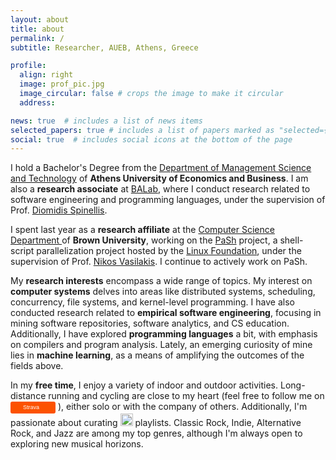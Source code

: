 ```yaml
---
layout: about
title: about
permalink: /
subtitle: Researcher, AUEB, Athens, Greece

profile:
  align: right
  image: prof_pic.jpg
  image_circular: false # crops the image to make it circular
  address: 

news: true  # includes a list of news items
selected_papers: true # includes a list of papers marked as "selected={true}"
social: true  # includes social icons at the bottom of the page
---
```


I hold a Bachelor's Degree from the <a href='https://www.dept.aueb.gr/en/dmst'>Department of Management Science and Technology</a> of **Athens University of Economics and Business**. I am also a **research associate** at <a href='https://www.balab.aueb.gr'>BALab</a>, where I conduct research related to software engineering and programming languages, under the supervision of Prof. <a href='https://www2.dmst.aueb.gr/dds/index.el.html'>Diomidis Spinellis</a>.

I spent last year as a **research affiliate** at the <a href="https://cs.brown.edu/">Computer Science Department </a> of **Brown University**, working on the <a href='https://binpa.sh'>PaSh</a> project, a shell-script parallelization project hosted by the <a href="https://www.linuxfoundation.org/press/press-release/linux-foundation-to-host-the-pash-project-accelerating-shell-scripting-with-automated-parallelization-for-industrial-use-cases">Linux Foundation</a>, under the supervision of Prof. <a href='http://nikos.vasilak.is/'>Nikos Vasilakis</a>. I continue to actively work on PaSh.

My **research interests** encompass a wide range of topics. My interest on **computer systems** delves into areas like distributed systems, scheduling, concurrency, file systems, and kernel-level programming. I have also conducted research related to **empirical software engineering**, focusing in mining software repositories, software analytics, and CS education. Additionally, I have explored **programming languages** a bit, with emphasis on compilers and program analysis. Lately, an emerging curiosity of mine lies in **machine learning**, as a means of amplifying the outcomes of the fields above.

In my **free time**, I enjoy a variety of indoor and outdoor activities. Long-distance running and cycling are close to my heart (feel free to follow me on <a style="display:inline-block;background-color:#FC5200;color:#fff;padding:4px 5px 4px 18px;vertical-align:middle;font-size:9px;font-family:Helvetica, Arial, sans-serif;white-space:nowrap;text-decoration:none;background-repeat:no-repeat;background-position:10px top;border-radius:3px;background-image:url('http://badges.strava.com/logo-strava-echelon.png')" href='https://www.strava.com/athletes/gliargko' target="_clean"><img src='http://badges.strava.com/logo-strava.png' alt='Strava' style='margin-left:2px;vertical-align:text-bottom' height=11 width=47 />
</a> ), either solo or with the company of others. 
Additionally, I'm passionate about curating
<a href="https://open.spotify.com/user/5tjsyyq952wsk4sm0sbog24yu?si=5e993390c0c64304"><img src="https://storage.googleapis.com/pr-newsroom-wp/1/2018/11/Spotify_Logo_RGB_Green.png" style="display:inline-block;height:20px"></a> playlists. Classic Rock, Indie, Alternative Rock, and Jazz are among my top genres, although I'm always open to exploring new musical horizons.
